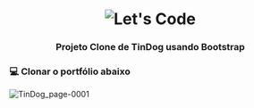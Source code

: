 <h1 align="center">
<img src="https://user-images.githubusercontent.com/1951762/133836198-1689bf5e-8eda-4516-ab0f-906227aa3b85.jpg" title="Let's Code" />
</h1>

<h3 align="center">
  Projeto Clone de TinDog usando Bootstrap
</h3>

### 💻 Clonar o portfólio abaixo
![TinDog_page-0001](https://user-images.githubusercontent.com/1951762/133992687-1c2ee7c8-22d4-43df-8515-d0873d5f626b.jpg)

